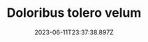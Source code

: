 ---
title: "Doloribus tolero velum"
date: 2023-06-11T23:37:38.897Z
permalink: "/doloribus-tolero-velum/"
---